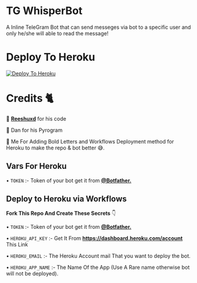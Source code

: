 # TG WhisperBot

A Inline TeleGram Bot that can send messeges via bot to a specific user and only he/she will able to read the message!


# Deploy To Heroku

[![Deploy To Heroku](https://www.herokucdn.com/deploy/button.svg)](https://heroku.com/deploy?template=https://github.com/scprojectslk/WhisperBot)

# Credits 🐈

🤝 [**Reeshuxd**](https://github.com/Reeshuxd) for his code

🤝 Dan for his Pyrogram

🤝 Me For Adding Bold Letters and Workflows Deployment method for Heroku to make the repo & bot better 😅.

## Vars For Heroku

• ```TOKEN``` :- Token of your bot get it from [**@Botfather.**](https://t.me/Botfather)

## Deploy to Heroku via Workflows 

**Fork This Repo And Create These Secrets** 👇

• ```TOKEN``` :- Token of your bot get it from [**@Botfather.**](https://t.me/Botfather)

• ```HEROKU_API_KEY``` :- Get It From **https://dashboard.heroku.com/account** This Link

• ```HEROKU_EMAIL``` :- The Heroku Account mail That you want to deploy the bot.

• ```HEROKU_APP_NAME``` :- The Name Of the App (Use A Rare name otherwise bot will not be deployed).
